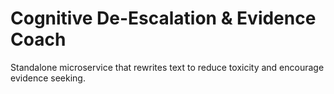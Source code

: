 # Cognitive De-Escalation & Evidence Coach

Standalone microservice that rewrites text to reduce toxicity and encourage evidence seeking.
